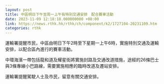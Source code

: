 ```yaml
---
layout: post
title: 中區明日下午至周一上午有特別交通安排　配合賽車活動
date: 2023-11-09 12:18:18.000000000 +08:00
link: https://news.rthk.hk/rthk/ch/component/k2/1727104-20231109.htm
categories: rthk
---
```


運輸署提醒市民，中區由明日下午2時至下星期一上午6時，實施特別交通及運輸安排，以配合區內進行的賽車活動。

中環海濱一帶包括龍和道及耀星街將實施封路及交通改道措施，途經的26條巴士與3條專線小巴路線，需要實施相應的臨時改道及遷站安排。

運輸署提醒駕駛人士及市民，留意有關交通安排。
